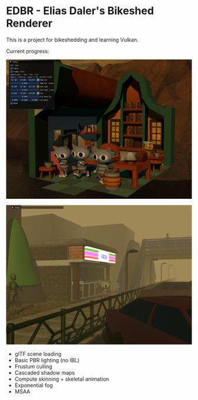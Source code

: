 # EDBR - Elias Daler's Bikeshed Renderer

This is a project for bikeshedding and learning Vulkan.

Current progress:

![shadows](screenshots/06.png)

![fog](screenshots/07.png)

* glTF scene loading
* Basic PBR lighting (no IBL)
* Frustum culling
* Cascaded shadow maps
* Compute skinning + skeletal animation
* Exponential fog
* MSAA

